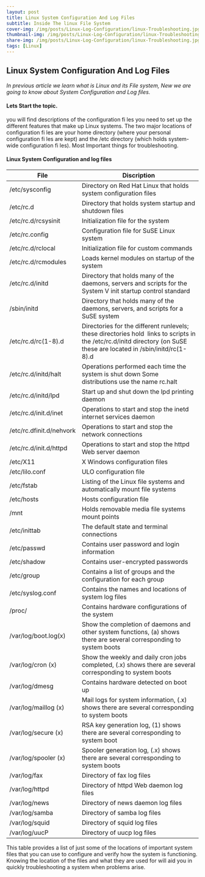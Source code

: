 ```yaml
---
layout: post
title: Linux System Configuration And Log Files
subtitle: Inside The linux File System
cover-img: /img/posts/Linux-Log-Configuration/linux-Troubleshooting.jpg
thumbnail-img: /img/posts/Linux-Log-Configuration/linux-Troubleshooting.jpg
share-img: /img/posts/Linux-Log-Configuration/linux-Troubleshooting.jpg
tags: [Linux]
---
```


## Linux System Configuration And Log Files

*In previous article we learn what is Linux and its File system, New we are going to know about System Configuration and Log files.*

#### Lets Start the topic.

you will find descriptions of the configuration fi les you need to set up the different features that make up Linux systems. The two major locations of configuration fi les are your home directory (where your personal configuration fi les are kept) and the /etc directory (which holds system-wide configuration fi les). Most Important things for troubleshooting.

#### Linux System Configuration and log files

|File|Discription|
|-------|--------|
|/etc/sysconfig | Directory on Red Hat Linux that holds system configuration files|
|/etc/rc.d |Directory that holds system startup and shutdown files|
|/etc/rc.d/rcsysinit|Initialization file for the system|
|/etc/rc.config|Configuration file for SuSE Linux system|
|/etc/rc.d/rclocal|Initialization file for custom commands|
|/etc/rc.d/rcmodules|Loads kernel modules on startup of the system|
|/etc/rc.d/initd|Directory that holds many of the daemons, servers and scripts for the System V init startup control standard|
|/sbin/initd|Directory that holds many of the daemons, servers, and scripts for a SuSE system|
|/etc/rc.d/rc(1-8).d|Directories for the different runlevels; these directories hold  links to scripts in the /etc/rc.d/initd directory (on SuSE these are located in /sbin/initd/rc(1-8).d|
|/etc/rc.d/initd/halt|Operations performed each time the system is shut down Some distributions use the name rc.halt|
|/etc/rc.d/initd/lpd|Start up and shut down the lpd printing daemon|
|/etc/rc.d/init.d/inet|Operations to start and stop the inetd internet services daemon|
|/etc/rc.dfinit.d/nehvork|Operations to start and stop the network connections|
|/etc/rc.d/init.d/httpd|Operations to start and stop the httpd Web server daemon|
|/etc/X11|X Windows configuration files|
|/etc/lilo.conf|ULO configuration file|
|/etc/fstab|Listing of the Linux file systems and automatically mount file systems|
|/etc/hosts|Hosts configuration file|
|/mnt|Holds removable media file systems mount points|
|/etc/inittab|The default state and terminal connections|
|/etc/passwd|Contains user password and login information|
|/etc/shadow|Contains user-encrypted passwords|
|/etc/group|Contains a list of groups and the configuration for each group|
|/etc/syslog.conf|Contains the names and locations of system log files|
|/proc/|Contains hardware configurations of the system|
|/var/log/boot.log(x)|Show the completion of daemons and other system functions, (a) shows there are several corresponding to system boots
/var/log/cron (x)|Show the weekly and daily cron jobs completed, (.x) shows there are several corresponding to system boots|
|/var/log/dmesg|Contains hardware detected on boot up|
|/var/log/maillog (x)|Mail logs for system information, (.x) shows there are several corresponding to system boots|
/var/log/secure (x)|RSA key generation log, (1) shows there are several corresponding to system boot
|/var/log/spooler (x)|Spooler generation log, (.x) shows there are several corresponding to system boots|
|/var/log/fax|Directory of fax log files|
|/var/log/httpd|Directory of httpd Web daemon log files|
|/var/log/news|Directory of news daemon log files|
|/var/log/samba|Directory of samba log files|
|/var/log/squid|Directory of squid log files|
|/var/log/uucP|Directory of uucp log files|

This table provides a list of just some of the locations of important system files that you can use to configure and verify how the system is functioning. Knowing the location of the files and what they are used for will aid you in quickly troubleshooting a system when problems arise.